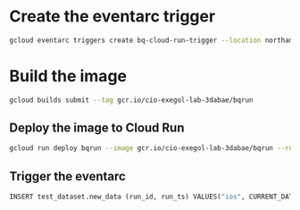 # Create the eventarc trigger
```bash
gcloud eventarc triggers create bq-cloud-run-trigger --location northamerica-northeast1 --service-account scheduler-test@cio-exegol-lab-3dabae.iam.gserviceaccount.com --destination-run-service bqrun --event-filters type=google.cloud.audit.log.v1.written --event-filters methodName=google.cloud.bigquery.v2.JobService.InsertJob --event-filters serviceName=bigquery.googleapis.com 
```

# Build the image
```bash
gcloud builds submit --tag gcr.io/cio-exegol-lab-3dabae/bqrun
```

## Deploy the image to Cloud Run 
```bash
gcloud run deploy bqrun --image gcr.io/cio-exegol-lab-3dabae/bqrun --region northamerica-northeast1 --service-account scheduler-test@cio-exegol-lab-3dabae.iam.gserviceaccount.com
```

## Trigger the eventarc


```python
INSERT test_dataset.new_data (run_id, run_ts) VALUES("ios", CURRENT_DATE())
```